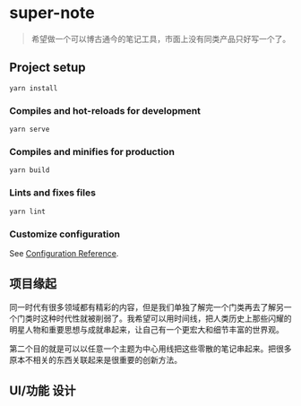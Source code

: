 # super-note

> 希望做一个可以博古通今的笔记工具，市面上没有同类产品只好写一个了。

## Project setup

```
yarn install
```

### Compiles and hot-reloads for development
```
yarn serve
```

### Compiles and minifies for production
```
yarn build
```

### Lints and fixes files
```
yarn lint
```

### Customize configuration
See [Configuration Reference](https://cli.vuejs.org/config/).

## 项目缘起

同一时代有很多领域都有精彩的内容，但是我们单独了解完一个门类再去了解另一个门类时这种时代性就被削弱了。我希望可以用时间线，把人类历史上那些闪耀的明星人物和重要思想与成就串起来，让自己有一个更宏大和细节丰富的世界观。

第二个目的就是可以以任意一个主题为中心用线把这些零散的笔记串起来。把很多原本不相关的东西关联起来是很重要的创新方法。

## UI/功能 设计


